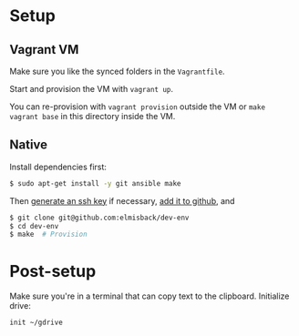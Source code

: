 # Setup

## Vagrant VM
Make sure you like the synced folders in the `Vagrantfile`.

Start and provision the VM with `vagrant up`.

You can re-provision with `vagrant provision` outside the VM or `make vagrant base`
in this directory inside the VM.

## Native
Install dependencies first:
```bash
$ sudo apt-get install -y git ansible make
```

Then [generate an ssh key](https://help.github.com/articles/generating-a-new-ssh-key-and-adding-it-to-the-ssh-agent/) if necessary, [add it to github](https://github.com/settings/keys), and
```bash
$ git clone git@github.com:elmisback/dev-env
$ cd dev-env
$ make  # Provision
```

# Post-setup

Make sure you're in a terminal that can copy text to the clipboard. Initialize drive:
```
init ~/gdrive
```
